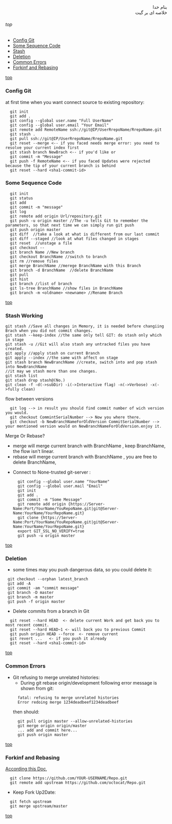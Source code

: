 <div dir='rtl'>بنام خدا</div>
<div dir='rtl'>خلاصه ای بر گیت</div>

###### top

- [Config Git](#config-git)
- [Some Sequence Code](#some-sequence-code)
- [Stash](#stash)
- [Deletion](#deletion)
- [Common Errors](#common-errors)
- [Forkinf and Rebasing](#forking-and-rebasing)


[top](#top)
### Config Git
at first time when you want connect source to existing repository:
```vim
  git init
  git add .
  git config --global user.name "Full UserName"
  git config --global user.email "Your Email"
  git remote add RemoteName ssh://git@IP/UserRrepoName/RrepoName.git
  git stash .
  git pull ssh://git@IP/UserRrepoName/RrepoName.git
  git reset --merge <-- if you faced needs merge error: you need to resolve your current index first
  git stash branch NewBrach <-- if you'd like or
  git commit -m "Message"
  git push -f RemoteName <-- if you faced Updates were rejected because the tip of your current branch is behind
  git reset --hard <sha1-commit-id>
```


### Some Sequence Code
```vim
  git init
  git status
  git add
  git commit -m "message"
  git log
  git remote add origin Url/repository.git
  git push -u origin master //The -u tells Git to remember the parameters, so that next time we can simply run git push
  git push origin master
  git diff  //take a look at what is different from our last commit
  git diff --staged //look at what files changed in stages
  git reset  //unstage a file
  git checkout -- 
  git branch Name //New branch
  git checkout BranchName //switch to branch
  git rm //remove files
  git merge BranchName //merege BranchName with this Branch
  git branch -d BranchName  //delete BranchName
  git pull 
  git hist
  git branch //list of branch
  git ls-tree BranchName //show files in BranchName
  git branch -m <oldname> <newname> //Rename Branch

```

[top](#top)
### Stash Working
```vim
git stash //Save all changes in Memory, it is needed before changiing Brach when you did not commit changes.
git stash --keep-index //the same only tell GIT: do stash only which in stage
git stash -u //Git will also stash any untracked files you have created.
git apply //apply stash on current Branch
git apply --index //the same with affect on stage
git stash branch NewBranchName //create, switch into and pop stash into NewBranchName
//it may we stash more than one changes.
git stash list
git stash drop stash@(No.)
git clean -f -d(->subDir) -i(->Interactive flag) -n(->Verbose) -x(->fully clean)

```
flow between versions
```vim
  git log --> in result you should find commit number of wich version you would.
  git checkout CommintSerialNumber --> Now you where there.
  git checkout -b NewBranchNameForOldVersion CommitSerialNumber --> your mentioned version would on NewBranchNameForOldVersion.enjoy it.
```
Merge Or Rebase?
* merge will merge current branch with BranchName , keep BranchName, the flow isn't linear.
* rebase will merge current branch with BranchName , you are free to delete BranchName, 

- Connect to None-trusted git-server : 
  ```vim
    git config --global user.name "YourName"
    git config --global user.mail "Email"
    git init
    git add .
    git commit -m "Some Message"
    git remote add origin {https://Server-Name:Port/YourName/YouRepoName.git|git@Server-Name:YourName/YourRepoName.git}
    git clone {https://Server-Name:Port/YourName/YouRepoName.git|git@Server-Name:YourName/YourRepoName.git}
    export GIT_SSL_NO_VERIFY=true
    git push -u origin master 
  ```
 
 [top](#top)
 ### Deletion
 - some times may you push dangerous data, so you could delete it:
 ```vim
  git checkout --orphan latest_branch
  git add -A
  git commit -am "commit message"
  git branch -D master
  git branch -m master
  git push -f origin master
```
- Delete commits from a branch in Git
```vim
  git reset --hard HEAD  <- delete current Work and get back you to most recent commit.
  git reset --hard HEAD~1 <- will back you to previous Commit
  git push origin HEAD --force  <- remove current 
  git revert ...   <- if you push it already
  git reset --hard <sha1-commit-id>
```

[top](#top)


### Common Errors
- Git refusing to merge unrelated histories:
  - During git rebase origin/development following error message is shown from git:
  ```vim
    fatal: refusing to merge unrelated histories
    Error redoing merge 1234deadbeef1234deadbeef
  ```
  then should:
  ```vim
    git pull origin master --allow-unrelated-histories
    git merge origin origin/master
    ... add and commit here...
    git push origin master
  ```

[top](#top)
### Forkinf and Rebasing
[According this Doc](https://help.github.com/articles/fork-a-repo/), 
```vim
  git clone https://github.com/YOUR-USERNAME/Repo.git
  git remote add upstream https://github.com/octocat/Repo.git
```
  - Keep Fork Up2Date:
  ```vim
    git fetch upstream
    git merge upstream/master
  ```
  



[top](#top)
<div dir='rtl'></div>
<div dir='rtl'></div>
<div dir='rtl'></div>
<div dir='rtl'></div>
<div dir='rtl'></div>
<div dir='rtl'></div>
<div dir='rtl'></div>
<div dir='rtl'></div>
<div dir='rtl'></div>
<div dir='rtl'></div>
